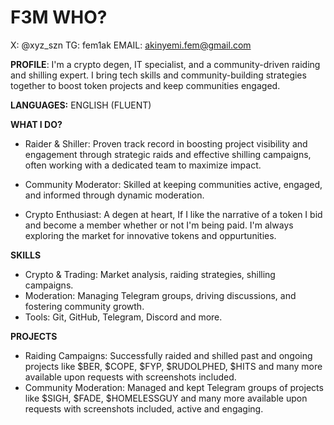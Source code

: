 # F3M WHO? 
X: @xyz_szn  TG: fem1ak  EMAIL: akinyemi.fem@gmail.com

**PROFILE**:
I'm a crypto degen, IT specialist, and a community-driven raiding and shilling expert. I bring tech skills and community-building strategies together to boost token projects and keep communities engaged. 

**LANGUAGES:**
ENGLISH (FLUENT)

**WHAT I DO?**
- Raider & Shiller: Proven track record in boosting project visibility and engagement through strategic raids and effective shilling campaigns, often working with a dedicated team to maximize impact.
  
- Community Moderator: Skilled at keeping communities active, engaged, and informed through dynamic moderation.

- Crypto Enthusiast: A degen at heart, If I like the narrative of a token I bid and become a member whether or not I'm being paid. I'm always exploring the market for innovative tokens and oppurtunities.

**SKILLS**
- Crypto & Trading: Market analysis, raiding strategies, shilling campaigns.
- Moderation: Managing Telegram groups, driving discussions, and fostering community growth.
- Tools: Git, GitHub, Telegram, Discord and more.

**PROJECTS**
- Raiding Campaigns: Successfully raided and shilled past and ongoing projects like $BER, $COPE, $FYP, $RUDOLPHED, $HITS and many more available upon requests with screenshots included.
- Community Moderation: Managed and kept Telegram groups of projects like $SIGH, $FADE, $HOMELESSGUY and many more available upon requests with screenshots included, active and engaging.

